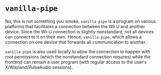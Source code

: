 # `vanilla-pipe`

No, this is not something you smoke, `vanilla-pipe` is a program on various platforms that facilitates a connection between the Wii U and another device. Since the Wii U connection is slightly nonstandard, not all devices can connect to it on their own. Hence, `vanilla-pipe`, which allows a connection on one device that forwards all communication to another.

`vanilla-pipe` is also used locally to allow the connection to happen with root permissions (which the nonstandard connection requires) while the frontend can remain a user program (with regular access to the user's X/Wayland/PulseAudio sessions).
